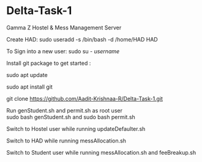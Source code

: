 # Delta-Task-1

Gamma Z Hostel & Mess Management Server

Create HAD: sudo useradd -s /bin/bash -d /home/HAD HAD

To Sign into a new user: sudo su - _username_

Install git package to get started : 
  
  sudo apt update
  
  sudo apt install git
  
  git clone https://github.com/Aadit-Krishnaa-R/Delta-Task-1.git
 
  
  Run genStudent.sh and permit.sh as root user  
  sudo bash genStudent.sh and sudo bash permit.sh
  
  
  Switch to Hostel user while running updateDefaulter.sh 
  
  Switch to HAD while running messAllocation.sh
 
  Switch to Student user while running messAllocation.sh and feeBreakup.sh

